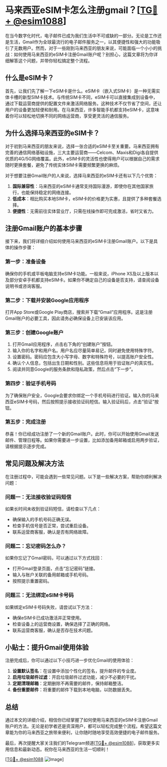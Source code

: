 # 马来西亚eSIM卡怎么注册gmail？[[TG💪+ @esim1088](https://t.me/s/esim1088)]

在当今数字化时代，电子邮件已成为我们生活中不可或缺的一部分。无论是工作还是生活，Gmail作为全球最流行的电子邮件服务之一，以其便捷性和强大的功能吸引了无数用户。然而，对于一些刚到马来西亚的朋友来说，可能面临一个小小的挑战：如何使用马来西亚的eSIM卡注册Gmail账户呢？别担心，这篇文章将为你详细解答这个问题，并带你轻松搞定整个流程。

## 什么是eSIM卡？

首先，让我们先了解一下eSIM卡是什么。eSIM卡（嵌入式SIM卡）是一种无需实体卡槽的新型SIM卡技术。与传统SIM卡不同，eSIM卡可以直接集成到设备中，通过下载运营商提供的配置文件来激活网络服务。这种技术不仅节省了空间，还让用户的设备更加轻便和耐用。在马来西亚，许多智能手机都支持eSIM卡，这意味着你可以轻松地切换不同的网络运营商，享受更灵活的通信服务。

## 为什么选择马来西亚的eSIM卡？

对于初到马来西亚的朋友来说，选择一张合适的eSIM卡至关重要。马来西亚拥有完善的通信网络基础设施，三大主要运营商——Celcom、Maxis和Digi各自提供优质的4G/5G网络覆盖。此外，eSIM卡的灵活性也使得用户可以根据自己的需求随时更换套餐，避免了传统实体SIM卡需要频繁更换的麻烦。

对于想要注册Gmail账户的人来说，选择马来西亚的eSIM卡还有以下几个优势：

1. **国际兼容性**：马来西亚的eSIM卡通常支持国际漫游，即使你在其他国家旅行，也能保持稳定的网络连接。
2. **低成本**：相比购买本地SIM卡，eSIM卡的价格更为实惠，且提供了多种套餐选择。
3. **便捷性**：无需前往实体营业厅，只需在线操作即可完成激活，省时又省力。

## 注册Gmail账户的基本步骤

接下来，我们将详细介绍如何使用马来西亚的eSIM卡注册Gmail账户。以下是具体的操作步骤：

### 第一步：准备设备

确保你的手机或平板电脑支持eSIM卡功能。一般来说，iPhone XS及以上版本以及部分安卓手机都支持eSIM卡。如果你不确定自己的设备是否支持，请查阅设备说明书或咨询客服。

### 第二步：下载并安装Google应用程序

打开App Store或Google Play商店，搜索并下载“Gmail”应用程序。这是注册Gmail账户的必要工具，因此请务必确保设备上已安装该应用。

### 第三步：创建Google账户

1. 打开Gmail应用程序，点击右下角的“创建账户”按钮。
2. 输入你的名字和用户名。用户名应尽量简单易记，同时避免使用特殊字符。
3. 设置密码。密码应包含大小写字母、数字和特殊符号，以提高账户安全性。
4. 确认个人信息，包括出生日期和性别。这些信息将用于验证账户的真实性。
5. 阅读并同意Google的服务条款和隐私政策，然后点击“下一步”。

### 第四步：验证手机号码

为了确保账户安全，Google会要求你绑定一个手机号码进行验证。输入你的马来西亚eSIM卡号码，然后按照提示接收验证码短信。输入验证码后，点击“验证”按钮。

### 第五步：完成注册

恭喜！你已经成功注册了一个新的Gmail账户。此时，你可以开始使用Gmail发送邮件、管理日程等。如果你需要进一步设置，比如添加备用邮箱或启用两步验证，请根据提示逐步完成。

## 常见问题及解决方法

在注册过程中，可能会遇到一些常见问题。以下是一些解决方案，帮助你顺利解决问题：

### 问题一：无法接收验证码短信

如果长时间未收到验证码短信，请检查以下几点：
- 确保输入的手机号码正确无误。
- 检查手机信号是否正常，尝试重启设备。
- 联系运营商客服，确认是否有网络故障。

### 问题二：忘记密码怎么办？

如果你忘记了Gmail密码，可以通过以下方式找回：
- 打开Gmail登录页面，点击“忘记密码”链接。
- 输入与账户关联的备用邮箱或手机号码。
- 按照提示重置密码。

### 问题三：无法绑定eSIM卡号码

如果绑定eSIM卡号码失败，请尝试以下方法：
- 确保eSIM卡已成功激活并正常使用。
- 检查设备上的运营商设置，确保选择了正确的网络。
- 联系运营商客服，确认是否存在技术问题。

## 小贴士：提升Gmail使用体验

注册完成后，你可以通过以下小技巧进一步优化Gmail的使用体验：

1. **设置默认签名**：在设置中添加个性化的签名，提升邮件的专业度。
2. **启用垃圾邮件过滤**：开启垃圾邮件过滤功能，减少不必要的干扰。
3. **定期清理邮箱**：定期删除不再需要的邮件，保持邮箱整洁。
4. **备份重要邮件**：将重要的邮件下载到本地电脑，以防数据丢失。

## 总结

通过本文的详细介绍，相信你已经掌握了如何使用马来西亚的eSIM卡注册Gmail账户的方法。无论是初学者还是资深用户，都可以轻松完成整个流程。希望这篇文章能为你的马来西亚之旅带来便利，让你随时随地享受高效便捷的电子邮件服务。

最后，再次提醒大家关注我们的Telegram频道[[TG💪+ @esim1088](https://t.me/s/esim1088)]，获取更多实用信息和最新动态。祝你在马来西亚的生活一切顺利！

[[TG💪+ @esim1088](https://t.me/s/esim1088) ![Image](https://i.postimg.cc/4NQfJmqS/Snipaste-2025-05-13-00-14-12.png)]